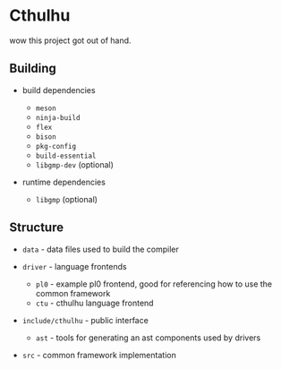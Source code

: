 # Cthulhu
wow this project got out of hand.

## Building

* build dependencies
  * `meson`
  * `ninja-build`
  * `flex`
  * `bison`
  * `pkg-config`
  * `build-essential`
  * `libgmp-dev` (optional)

* runtime dependencies
  * `libgmp` (optional)

## Structure

* `data` - data files used to build the compiler
* `driver` - language frontends
  * `pl0` - example pl0 frontend, good for referencing how to use the common framework
  * `ctu` - cthulhu language frontend
* `include/cthulhu` - public interface
  * `ast` - tools for generating an ast components used by drivers
  
* `src` - common framework implementation
